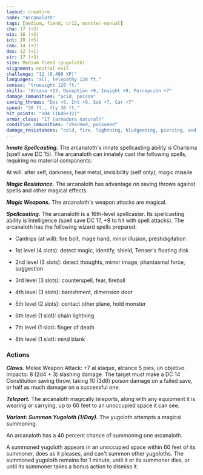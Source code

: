 ```yaml
---
layout: creature
name: "Arcanaloth"
tags: [medium, fiend, cr12, monster-manual]
cha: 17 (+3)
wis: 16 (+3)
int: 20 (+5)
con: 14 (+2)
dex: 12 (+1)
str: 17 (+3)
size: Medium fiend (yugoloth)
alignment: neutral evil
challenge: "12 (8,400 XP)"
languages: "all, telepathy 120 ft."
senses: "truesight 120 ft."
skills: "Arcana +13, Deception +9, Insight +9, Percepción +7"
damage_immunities: "acid, poison"
saving_throws: "Des +5, Int +9, Sab +7, Car +7"
speed: "30 ft., fly 30 ft."
hit_points: "104 (16d8+32)"
armor_class: "17 (armadura natural)"
condition_immunities: "charmed, poisoned"
damage_resistances: "cold, fire, lightning, bludgeoning, piercing, and slashing from nonmagical weapons"
---
```


***Innate Spellcasting.*** The arcanaloth's innate spellcasting ability is Charisma (spell save DC 15). The arcanaloth can innately cast the following spells, requiring no material components:

At will: alter self, darkness, heat metal, invisibility (self only), magic missile

***Magic Resistance.*** The arcanaloth has advantage on saving throws against spells and other magical effects.

***Magic Weapons.*** The arcanaloth's weapon attacks are magical.

***Spellcasting.*** The arcanaloth is a 16th-level spellcaster. Its spellcasting ability is Intelligence (spell save DC 17, +9 to hit with spell attacks). The arcanaloth has the following wizard spells prepared:

* Cantrips (at will): fire bolt, mage hand, minor illusion, prestidigitation

* 1st level (4 slots): detect magic, identify, shield, Tenser's floating disk

* 2nd level (3 slots): detect thoughts, mirror image, phantasmal force, suggestion

* 3rd level (3 slots): counterspell, fear, fireball

* 4th level (3 slots): banishment, dimension door

* 5th level (2 slots): contact other plane, hold monster

* 6th level (1 slot): chain lightning

* 7th level (1 slot): finger of death

* 8th level (1 slot): mind blank

### Actions

***Claws.*** Melee Weapon Attack: +7 al ataque, alcance 5 pies, un objetivo. Impacto: 8 (2d4 + 3) slashing damage. The target must make a DC 14 Constitution saving throw, taking 10 (3d6) poison damage on a failed save, or half as much damage on a successful one.

***Teleport.*** The arcanaloth magically teleports, along with any equipment it is wearing or carrying, up to 60 feet to an unoccupied space it can see.

***Variant: Summon Yugoloth (1/Day).*** The yugoloth attempts a magical summoning.

An arcanaloth has a 40 percent chance of summoning one arcanaloth.

A summoned yugoloth appears in an unoccupied space within 60 feet of its summoner, does as it pleases, and can't summon other yugoloths. The summoned yugoloth remains for 1 minute, until it or its summoner dies, or until its summoner takes a bonus action to dismiss it.